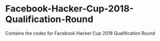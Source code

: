 # Facebook-Hacker-Cup-2018-Qualification-Round
Contains the codes for Facebook Hacker Cup 2018 Qualification Round
